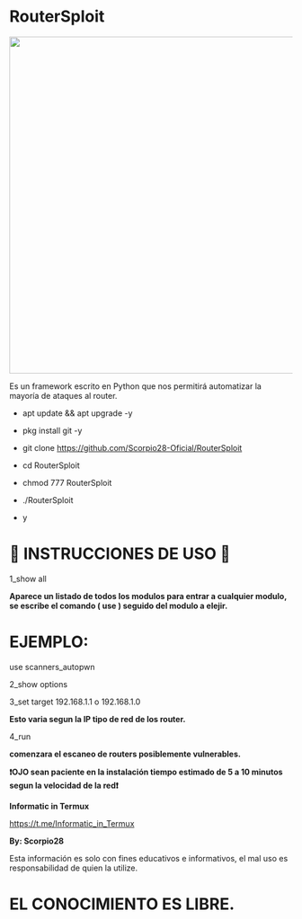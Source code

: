 # RouterSploit
<p align="center">
	<img src="https://i.imgur.com/JRNx5tg.jpg" width="600px">
</p>

Es un framework escrito en Python que nos permitirá automatizar la mayoría de ataques al router.

* apt update && apt upgrade -y

* pkg install git -y

* git clone https://github.com/Scorpio28-Oficial/RouterSploit

* cd RouterSploit

* chmod 777 RouterSploit

* ./RouterSploit

* y

# 🦂 INSTRUCCIONES DE USO 🦂

1_show all

__Aparece un listado de todos los modulos para entrar a cualquier modulo, se escribe el comando ( use ) seguido del modulo a elejir.__

# EJEMPLO:

use scanners_autopwn

2_show options

3_set target 192.168.1.1 o 192.168.1.0


__Esto varia segun la IP tipo de red de los router.__

4_run

__comenzara el escaneo de routers posiblemente vulnerables.__

__❗OJO sean paciente en la instalación tiempo estimado de 5 a 10 minutos segun la velocidad de la red❗__

__Informatic in Termux__

https://t.me/Informatic_in_Termux

__By: Scorpio28__

Esta información es solo con fines educativos e informativos, el mal uso es responsabilidad de quien la utilize.

# EL CONOCIMIENTO ES LIBRE.
